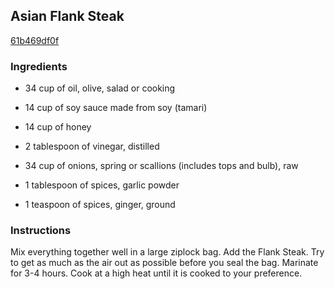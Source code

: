 ## Asian Flank Steak

[61b469df0f](http://www.food.com/recipe/asian-flank-steak-316725)

### Ingredients

 - 34 cup of oil, olive, salad or cooking

 - 14 cup of soy sauce made from soy (tamari)

 - 14 cup of honey

 - 2 tablespoon of vinegar, distilled

 - 34 cup of onions, spring or scallions (includes tops and bulb), raw

 - 1 tablespoon of spices, garlic powder

 - 1 teaspoon of spices, ginger, ground

### Instructions

Mix everything together well in a large ziplock bag. Add the Flank Steak. Try to get as much as the air out as possible before you seal the bag. Marinate for 3-4 hours. Cook at a high heat until it is cooked to your preference.